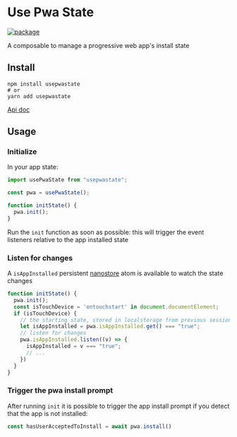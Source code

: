 # Use Pwa State

[![package](https://img.shields.io/npm/v/usepwastate)](https://www.npmjs.com/package/usepwastate)

A composable to manage a progressive web app's install state

## Install

```
npm install usepwastate
# or
yarn add usepwastate
```

[Api doc](docs/modules.md#usepwastate)

## Usage

### Initialize

In your app state:

```typescript
import usePwaState from "usepwastate";

const pwa = usePwaState();

function initState() {
  pwa.init();
}
```

Run the `init` function as soon as possible: this will trigger the event listeners
relative to the app installed state

### Listen for changes

A ``isAppInstalled`` persistent [nanostore](https://github.com/nanostores/persistent) atom is 
available to watch the state changes

```typescript
function initState() {
  pwa.init();
  const isTouchDevice = 'ontouchstart' in document.documentElement;
  if (isTouchDevice) {
    // the starting state, stored in localstorage from previous sessions
    let isAppInstalled = pwa.isAppInstalled.get() === "true";
    // listen for changes
    pwa.isAppInstalled.listen((v) => {
      isAppInstalled = v === "true";
      // ...
    })
  }
}
```

### Trigger the pwa install prompt

After running `init` it is possible to trigger the app install prompt
if you detect that the app is not installed:

```typescript
const hasUserAcceptedToInstall = await pwa.install()
```

